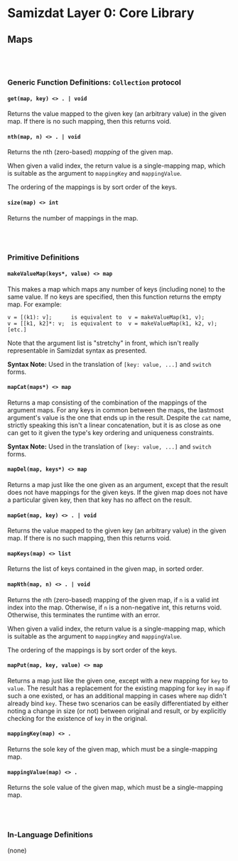Samizdat Layer 0: Core Library
==============================

Maps
----

<br><br>
### Generic Function Definitions: `Collection` protocol

#### `get(map, key) <> . | void`

Returns the value mapped to the given key (an arbitrary value) in
the given map. If there is no such mapping, then this returns void.

#### `nth(map, n) <> . | void`

Returns the nth (zero-based) *mapping* of the given map.

When given a valid index, the return value is a single-mapping map, which is
suitable as the argument to `mappingKey` and `mappingValue`.

The ordering of the mappings is by sort order of the keys.

#### `size(map) <> int`

Returns the number of mappings in the map.


<br><br>
### Primitive Definitions

#### `makeValueMap(keys*, value) <> map`

This makes a map which maps any number of keys (including none)
to the same value. If no keys are specified, then this function returns
the empty map. For example:

```
v = [(k1): v];      is equivalent to  v = makeValueMap(k1, v);
v = [[k1, k2]*: v;  is equivalent to  v = makeValueMap(k1, k2, v);
[etc.]
```

Note that the argument list is "stretchy" in front, which isn't really
representable in Samizdat syntax as presented.

**Syntax Note:** Used in the translation of `[key: value, ...]`
and `switch` forms.

#### `mapCat(maps*) <> map`

Returns a map consisting of the combination of the mappings of the
argument maps. For any keys in common between the maps,
the lastmost argument's value is the one that ends up in the result.
Despite the `cat` name, strictly speaking this isn't a linear concatenation,
but it is as close as one can get to it given the type's key ordering
and uniqueness constraints.

**Syntax Note:** Used in the translation of `[key: value, ...]`
and `switch` forms.

#### `mapDel(map, keys*) <> map`

Returns a map just like the one given as an argument, except that
the result does not have mappings for the given keys. If the given
map does not have a particular given key, then that key has no
affect on the result.

#### `mapGet(map, key) <> . | void`

Returns the value mapped to the given key (an arbitrary value) in
the given map. If there is no such mapping, then this returns void.

#### `mapKeys(map) <> list`

Returns the list of keys contained in the given map, in sorted order.

#### `mapNth(map, n) <> . | void`

Returns the `n`th (zero-based) mapping of the given map, if `n` is
a valid int index into the map. Otherwise, if `n` is a non-negative int,
this returns void. Otherwise, this terminates the runtime with an error.

When given a valid index, the return value is a single-mapping map, which is
suitable as the argument to `mappingKey` and `mappingValue`.

The ordering of the mappings is by sort order of the keys.

#### `mapPut(map, key, value) <> map`

Returns a map just like the given one, except with a new mapping
for `key` to `value`. The result has a replacement for the existing
mapping for `key` in `map` if such a one existed, or has an
additional mapping in cases where `map` didn't already bind `key`.
These two scenarios can be easily differentiated by either noting a
change in size (or not) between original and result, or by explicitly
checking for the existence of `key` in the original.

#### `mappingKey(map) <> .`

Returns the sole key of the given map, which must be a single-mapping map.

#### `mappingValue(map) <> .`

Returns the sole value of the given map, which must be a single-mapping map.


<br><br>
### In-Language Definitions

(none)
